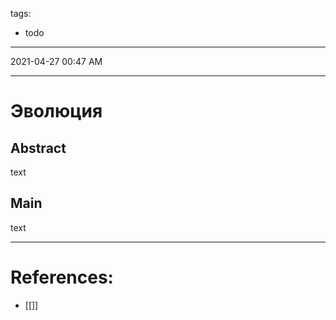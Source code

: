 tags:
- todo
---
2021-04-27 00:47 AM
***

# Эволюция
## Abstract
text
## Main
text

***

# References:
- [[]]